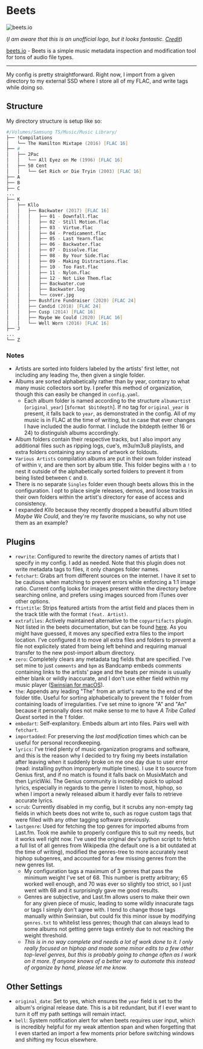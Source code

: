 # Beets

![beets.io](https://user-images.githubusercontent.com/38687140/40558805-bcdb279a-607e-11e8-96f9-71b743e5cff6.png)

(_I am aware that this is an unofficial logo, but it looks fantastic. [Credit](https://github.com/beetbox/beets/pull/2935)_)

[beets.io](http://beets.io) - Beets is a simple music metadata inspection and modification tool for tons of audio file types.

* * *

My config is pretty straightforward. Right now, I import from a given directory to my external SSD where I store all of my FLAC, and write tags while doing so.

## Structure

My directory structure is setup like so:

```zsh
#/Volumes/Samsung T5/Music/Music Library/
├── !Compilations
│   └── The Hamilton Mixtape (2016) [FLAC 16]
├── #
│   ├── 2Pac
│   │   └── All Eyez on Me (1996) [FLAC 16]
│   ├── 50 Cent
│   │   └── Get Rich or Die Tryin (2003) [FLAC 16]
├── A
├── B
├── C
...
├── K
│   ├── Kllo
│   │   ├── Backwater (2017) [FLAC 16]
│   │   │   ├── 01 - Downfall.flac
│   │   │   ├── 02 - Still Motion.flac
│   │   │   ├── 03 - Virtue.flac
│   │   │   ├── 04 - Predicament.flac
│   │   │   ├── 05 - Last Yearn.flac
│   │   │   ├── 06 - Backwater.flac
│   │   │   ├── 07 - Dissolve.flac
│   │   │   ├── 08 - By Your Side.flac
│   │   │   ├── 09 - Making Distractions.flac
│   │   │   ├── 10 - Too Fast.flac
│   │   │   ├── 11 - Nylon.flac
│   │   │   ├── 12 - Not Like Them.flac
│   │   │   ├── Backwater.cue
│   │   │   ├── Backwater.log
│   │   │   └── cover.jpg
│   │   ├── Bushfire Fundraiser (2020) [FLAC 24]
│   │   ├── Candid (2018) [FLAC 24]
│   │   ├── Cusp (2014) [FLAC 16]
│   │   ├── Maybe We Could (2020) [FLAC 16]
│   │   └── Well Worn (2016) [FLAC 16]
├── J
...
└── Z
```

### Notes

-   Artists are sorted into folders labeled by the artists' first letter, not including any leading `The`, then given a single folder.
-   Albums are sorted alphabetically rather than by year, contrary to what many music collectors sort by. I prefer this method of organization, though this can easily be changed in `config.yaml`.
    -   Each album folder is named according to the structure `albumartist` (`original_year`) [`$format $bitdepth`]. If no tag for `original_year` is present, it falls back to `year`, as demonstrated in the config. All of my music is in FLAC at the time of writing, but in case that ever changes I have included the audio format. I include the bitdepth (either 16 or 24) to distinguish albums accordingly.
-   Album folders contain their respective tracks, but I also import any additional files such as ripping logs, cue's, m3u/m3u8 playlists, and extra folders containing any scans of artwork or foldouts.
-   `Various Artists` compilation albums are put in their own folder instead of within `V`, and are then sort by album title. This folder begins with a `!` to nest it outside of the alphabetically sorted folders to prevent it from being listed between `C` and `D`.
-   There is no separate `Singles` folder even though beets allows this in the configuration. I opt to place single releases, demos, and loose tracks in their own folders within the artist's directory for ease of access and consistency.
-   I expanded _Kllo_ because they recently dropped a beautiful album titled _Maybe We Could_, and they're my favorite musicians, so why not use them as an example?

## Plugins

-   `rewrite`: Configured to rewrite the directory names of artists that I specify in my config. I add as needed. Note that this plugin does not write metadata tags to files, it only changes folder names.
-   `fetchart`: Grabs art from different sources on the internet. I have it set to be cautious when matching to prevent errors while enforcing a 1:1 image ratio. Current config looks for images present within the directory before searching online, and prefers using images sourced from iTunes over other options.
-   `ftintitle`: Strips featured artists from the artist field and places them in the track title with the format `(feat. Artist)`.
-   `extrafiles`: Actively maintained alternative to the `copyartifacts` plugin. Not listed in the beets documentation, but can be found [here](https://github.com/Holzhaus/beets-extrafiles). As you might have guessed, it moves any specified extra files to the import location. I've configured it to move all extra files and folders to prevent a file not explicitely stated from being left behind and requiring manual transfer to the new post-import album directory.
-   `zero`: Completely clears any metadata tag fields that are specified. I've set mine to just `comments` and `bpm` as Bandcamp embeds comments containing links to the artists' page and the beats per minute is usually either blank or wildly inaccurate, and I don't use either field within my music player ([Swinsian for macOS](https://swinsian.com)).
-   `the`: Appends any leading "The" from an artist's name to the end of the folder title. Useful for sorting alphabetically to prevent the `T` folder from containing loads of irregularities. I've set mine to ignore "A" and "An" because it personally does not make sense to me to have _A Tribe Called Quest_ sorted in the `T` folder.
-   `embedart`: Self-explanitory. Embeds album art into files. Pairs well with `fetchart`.
-   `importadded`: For preserving the _last modification_ times which can be useful for personal recordkeeping.
-   `lyrics`: I've tried plenty of music organization programs and software, and this is the reason why I decided to try fixing my beets installation after leaving when it suddenly broke on me one day due to user error (read: installing python improperly multiple times). I use it to source from Genius first, and if no match is found it falls back on MusixMatch and then LyricWiki. The Genius community is incredibly quick to upload lyrics, especially in regards to the genre I listen to most, hiphop, so when I import a newly released album it hardly ever fails to retrieve accurate lyrics.
-   `scrub`: Currently disabled in my config, but it scrubs any non-empty tag fields in which beets does not write to, such as rogue custom tags that were filled with any other tagging software previously.
-   `lastgenre`: Used for fetching the top genres for imported albums from Last.fm. Took me awhile to properly configure this to suit my needs, but it works well right now. I've used the original dev's python script to fetch a full list of all genres from Wikipedia (the default one is a bit outdated at the time of writing), modified the genres-tree to more accurately nest hiphop subgenres, and accounted for a few missing genres from the new genres list.
    -   My configuration tags a maximum of 3 genres that pass the minimum weight I've set of 68. This number is pretty arbitrary; 65 worked well enough, and 70 was ever so slightly too strict, so I just went with 68 and it surprisingly gave me good results.
    -   Genres are subjective, and Last.fm allows users to make their own for any given piece of music, leading to some wildly innacurate tags or tags I simply don't agree with. I tend to change those tags manually within Swinsian, but could fix this minor issue by modifying `genres.txt` to whitelist less genres; though that can always lead to some albums not getting genre tags entirely due to not reaching the weight threshold.
    -   _This is in no way complete and needs a lot of work done to it. I only really focused on hiphop and made some minor edits to a few other top-level genres, but this is probably going to change often as I work on it more. If anyone knows of a better way to automate this instead of organize by hand, please let me know._

## Other Settings

-   `original_date`: Set to yes, which ensures the `year` field is set to the album's original release date. This is a bit redundant, but if I ever want to turn it off my path settings will remain intact.
-   `bell`: System notification alert for when beets requires user input, which is incredibly helpful for my weak attention span and when forgetting that I even started an import a few moments prior before switching windows and shifting my focus elsewhere.
